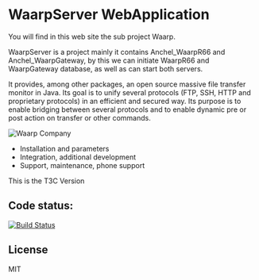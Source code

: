 WaarpServer WebApplication
=============

You will find in this web site the sub project Waarp.

WaarpServer is a project mainly it contains Anchel_WaarpR66 and
Anchel_WaarpGateway, by this we can initiate WaarpR66 and WaarpGateway database,
as well as can start both servers.

It provides, among other packages, an open source massive file transfer monitor 
in Java. Its goal is to unify several protocols (FTP, SSH, HTTP and proprietary 
protocols) in an efficient and secured way. Its purpose is to enable bridging between 
several protocols and to enable dynamic pre or post action on transfer or other commands.


![Waarp Company](http://waarp.github.com/Waarp/res/waarp/waarp.gif "Waarp")

 * Installation and parameters
 * Integration, additional development
 * Support, maintenance, phone support
 
This is the T3C Version

Code status:
------------
[![Build Status](https://travis-ci.org/t3ctechnologies/Anchel_WaarpServer.svg?branch=master)](https://travis-ci.org/t3ctechnologies/Anchel_WaarpServer)

License
----

MIT